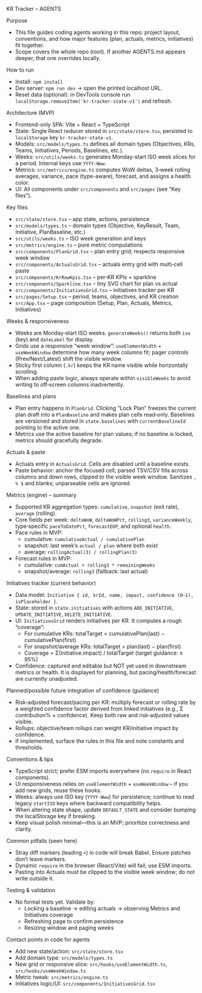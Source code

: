 KR Tracker – AGENTS

Purpose
- This file guides coding agents working in this repo: project layout, conventions, and how major features (plan, actuals, metrics, initiatives) fit together.
- Scope covers the whole repo (root). If another AGENTS.md appears deeper, that one overrides locally.

How to run
- Install: `npm install`
- Dev server: `npm run dev` → open the printed localhost URL.
- Reset data (optional): in DevTools console run `localStorage.removeItem('kr-tracker-state-v1')` and refresh.

Architecture (MVP)
- Frontend-only SPA: Vite + React + TypeScript
- State: Single React reducer stored in `src/state/store.tsx`, persisted to `localStorage` key `kr-tracker-state-v1`.
- Models: `src/models/types.ts` defines all domain types (Objectives, KRs, Teams, Initiatives, Periods, Baselines, etc.).
- Weeks: `src/utils/weeks.ts` generates Monday-start ISO week slices for a period. Internal keys use `YYYY-Www`.
- Metrics: `src/metrics/engine.ts` computes WoW deltas, 3‑week rolling averages, variance, pace (type-aware), forecast, and assigns a health color.
- UI: All components under `src/components` and `src/pages` (see “Key files”).

Key files
- `src/state/store.tsx` – app state, actions, persistence
- `src/models/types.ts` – domain types (Objective, KeyResult, Team, Initiative, PlanBaseline, etc.)
- `src/utils/weeks.ts` – ISO week generation and keys
- `src/metrics/engine.ts` – pure metric computations
- `src/components/PlanGrid.tsx` – plan entry grid; respects responsive week window
- `src/components/ActualsGrid.tsx` – actuals entry grid with multi‑cell paste
- `src/components/KrRowKpis.tsx` – per‑KR KPIs + sparkline
- `src/components/Sparkline.tsx` – tiny SVG chart for plan vs actual
- `src/components/InitiativesGrid.tsx` – initiatives tracker per KR
- `src/pages/Setup.tsx` – period, teams, objectives, and KR creation
- `src/App.tsx` – page composition (Setup, Plan, Actuals, Metrics, Initiatives)

Weeks & responsiveness
- Weeks are Monday‑start ISO weeks. `generateWeeks()` returns both `iso` (key) and `dateLabel` for display.
- Grids use a responsive “week window”: `useElementWidth` + `useWeekWindow` determine how many week columns fit; pager controls (Prev/Next/Latest) shift the visible window.
- Sticky first column (`.kr`) keeps the KR name visible while horizontally scrolling.
- When adding paste logic, always operate within `visibleWeeks` to avoid writing to off‑screen columns inadvertently.

Baselines and plans
- Plan entry happens in `PlanGrid`. Clicking “Lock Plan” freezes the current plan draft into a `PlanBaseline` and makes plan cells read‑only. Baselines are versioned and stored in `state.baselines` with `currentBaselineId` pointing to the active one.
- Metrics use the active baseline for plan values; if no baseline is locked, metrics should gracefully degrade.

Actuals & paste
- Actuals entry in `ActualsGrid`. Cells are disabled until a baseline exists.
- Paste behavior: anchor the focused cell; parsed TSV/CSV fills across columns and down rows, clipped to the visible week window. Sanitizes `, % $` and blanks; unparseable cells are ignored.

Metrics (engine) – summary
- Supported KR aggregation types: `cumulative`, `snapshot` (exit rate), `average` (rolling).
- Core fields per week: `deltaWoW`, `deltaWoWPct`, `rolling3`, `varianceWeekly`, type‑specific `paceToDatePct`, `forecastEOP`, and optional `health`.
- Pace rules in MVP:
  - cumulative: `cumulativeActual / cumulativePlan`
  - snapshot: last week’s `actual / plan` where both exist
  - average: `rollingActual(3) / rollingPlan(3)`
- Forecast rules in MVP:
  - cumulative: `cumActual + rolling3 * remainingWeeks`
  - snapshot/average: `rolling3` (fallback: last actual)

Initiatives tracker (current behavior)
- Data model: `Initiative { id, krId, name, impact, confidence (0–1), isPlaceholder }`.
- State: stored in `state.initiatives` with actions `ADD_INITIATIVE`, `UPDATE_INITIATIVE`, `DELETE_INITIATIVE`.
- UI: `InitiativesGrid` renders initiatives per KR. It computes a rough “coverage”:
  - For cumulative KRs: totalTarget = cumulativePlan(last) − cumulativePlan(first)
  - For snapshot/average KRs: totalTarget = plan(last) − plan(first)
  - Coverage = Σ(initiative.impact) / totalTarget (target guidance: ≥ 95%)
- Confidence: captured and editable but NOT yet used in downstream metrics or health. It is displayed for planning, but pacing/health/forecast are currently unadjusted.

Planned/possible future integration of confidence (guidance)
- Risk‑adjusted forecast/pacing per KR: multiply forecast or rolling rate by a weighted confidence factor derived from linked initiatives (e.g., Σ contribution% × confidence). Keep both raw and risk‑adjusted values visible.
- Rollups: objective/team rollups can weight KR/initiative impact by confidence.
- If implemented, surface the rules in this file and note constants and thresholds.

Conventions & tips
- TypeScript strict; prefer ESM imports everywhere (no `require` in React components).
- UI responsiveness relies on `useElementWidth` + `useWeekWindow` – if you add new grids, reuse these hooks.
- Weeks: always use ISO key (`YYYY-Www`) for persistence; continue to read legacy `startISO` keys where backward compatibility helps.
- When altering state shape, update `DEFAULT_STATE` and consider bumping the localStorage key if breaking.
- Keep visual polish minimal—this is an MVP; prioritize correctness and clarity.

Common pitfalls (seen here)
- Stray diff markers (leading `+`) in code will break Babel. Ensure patches don’t leave markers.
- Dynamic `require` in the browser (React/Vite) will fail; use ESM imports.
- Pasting into Actuals must be clipped to the visible week window; do not write outside it.

Testing & validation
- No formal tests yet. Validate by:
  - Locking a baseline → editing actuals → observing Metrics and Initiatives coverage
  - Refreshing page to confirm persistence
  - Resizing window and paging weeks

Contact points in code for agents
- Add new state/action: `src/state/store.tsx`
- Add domain type: `src/models/types.ts`
- New grid or responsive slice: `src/hooks/useElementWidth.ts`, `src/hooks/useWeekWindow.ts`
- Metric tweak: `src/metrics/engine.ts`
- Initiatives logic/UI: `src/components/InitiativesGrid.tsx`

